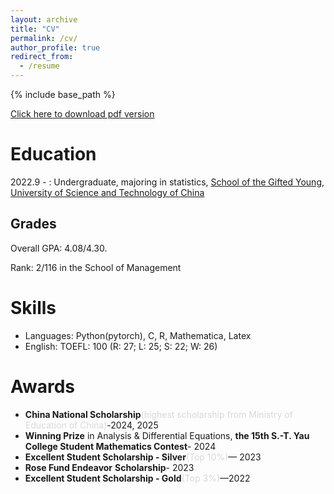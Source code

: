 ```yaml
---
layout: archive
title: "CV"
permalink: /cv/
author_profile: true
redirect_from:
  - /resume
---
```


{% include base_path %}

[Click here to download pdf version](../assets/Curriculum_Vitae.pdf)

Education
======
2022.9 - : Undergraduate, majoring in statistics, [School of the Gifted Young](https://en.scgy.ustc.edu.cn/), [University of Science and Technology of China](https://en.ustc.edu.cn/)

## Grades

Overall GPA: 4.08/4.30.

Rank: 2/116 in the School of Management

# Skills
* Languages: Python(pytorch),  C, R, Mathematica, Latex
* English: TOEFL: 100 (R: 27; L: 25; S: 22; W: 26)

# Awards
* **China National Scholarship**<span style="color: #D8D8D8 ;">(highest scholarship from Ministry of Education of China)</span>-2024, 2025
* **Winning Prize** in Analysis & Differential Equations, **the 15th S.-T. Yau College Student Mathematics Contest**- 2024
* **Excellent Student Scholarship - Silver**<span style="color: #D8D8D8 ;">(Top 10%)</span>— 2023
* **Rose Fund Endeavor** **Scholarship**- 2023
* **Excellent Student Scholarship - Gold**<span style="color: #D8D8D8 ;">(Top 3%)</span>—2022

  


<!-- 这是一段被注释掉的文字
# Relevant Coursework
\* denotes graduate courses, OG denotes ongoing courses

|Analysis and Differential Equations||
|------------ | ----------- |
| Mathematical Analysis (94 95 99)| Differential Equations(95)| 
| Real Analysis(97) | Complex Analysis(90)      |
| Functional Analysis(96) |   |

|Algebra||
|------------ | ----------- |
| Linear Algebra (95 97)| Algebraic Structure(98)| 

|Probability and Statistics||
|------------ | ----------- |
| Probability Theory(98)| Mathematical Statistics(87)| 
|Regression Analysis (95) | Applied Stochastic Processes(100) | 
|Time Series Analysis(90)|Multivariate statistical analysis(OG)|
|Foundation of Statistical Algorithms(94)|***Optimization Algorithm(95)**|
|***Stochastic Processes(98)**  |***Advanced Probability Theory(100)**|



|Computer Science and Computational Math:||
|------------ | ----------- |
|Data Structures(95)| Computer Programming(93)| 
|Statistical Softewares(OG)||?
 -->
 
  <!--    Libraries: pandas, NumPy, Matplotlib -->
 

